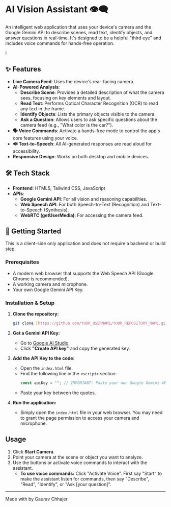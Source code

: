 # AI Vision Assistant 👁️‍🗨️

An intelligent web application that uses your device's camera and the Google Gemini API to describe scenes, read text, identify objects, and answer questions in real-time. It's designed to be a helpful "third eye" and includes voice commands for hands-free operation.

!

## ✨ Features

- **Live Camera Feed**: Uses the device's rear-facing camera.
- **AI-Powered Analysis**:
  - **Describe Scene**: Provides a detailed description of what the camera sees, focusing on key elements and layout.
  - **Read Text**: Performs Optical Character Recognition (OCR) to read any text in the frame.
  - **Identify Objects**: Lists the primary objects visible to the camera.
  - **Ask a Question**: Allows users to ask specific questions about the camera feed (e.g., "What color is the car?").
- **🗣️ Voice Commands**: Activate a hands-free mode to control the app's core features using your voice.
- **🔊 Text-to-Speech**: All AI-generated responses are read aloud for accessibility.
- **Responsive Design**: Works on both desktop and mobile devices.

## 🛠️ Tech Stack

- **Frontend**: HTML5, Tailwind CSS, JavaScript
- **APIs**:
  - **Google Gemini API**: For all vision and reasoning capabilities.
  - **Web Speech API**: For both Speech-to-Text (Recognition) and Text-to-Speech (Synthesis).
  - **WebRTC (getUserMedia)**: For accessing the camera feed.

## 🚀 Getting Started

This is a client-side only application and does not require a backend or build step.

### Prerequisites

- A modern web browser that supports the Web Speech API (Google Chrome is recommended).
- A working camera and microphone.
- Your own Google Gemini API Key.

### Installation & Setup

1.  **Clone the repository:**
    ```sh
    git clone [https://github.com/YOUR_USERNAME/YOUR_REPOSITORY_NAME.git](https://github.com/YOUR_USERNAME/YOUR_REPOSITORY_NAME.git)
    ```

2.  **Get a Gemini API Key:**
    - Go to [Google AI Studio](https://aistudio.google.com/app/apikey).
    - Click **"Create API key"** and copy the generated key.

3.  **Add the API Key to the code:**
    - Open the `index.html` file.
    - Find the following line in the `<script>` section:
      ```javascript
      const apiKey = ""; // IMPORTANT: Paste your own Google Gemini API key here
      ```
    - Paste your key between the quotes.

4.  **Run the application:**
    - Simply open the `index.html` file in your web browser. You may need to grant the page permission to access your camera and microphone.

## Usage

1.  Click **Start Camera**.
2.  Point your camera at the scene or object you want to analyze.
3.  Use the buttons or activate voice commands to interact with the assistant.
    - **To use voice commands:** Click "Activate Voice". First say "Start" to make the assistant listen for commands, then say "Describe", "Read", "Identify", or "Ask [your question]".

---
Made with by Gaurav Chhajer
